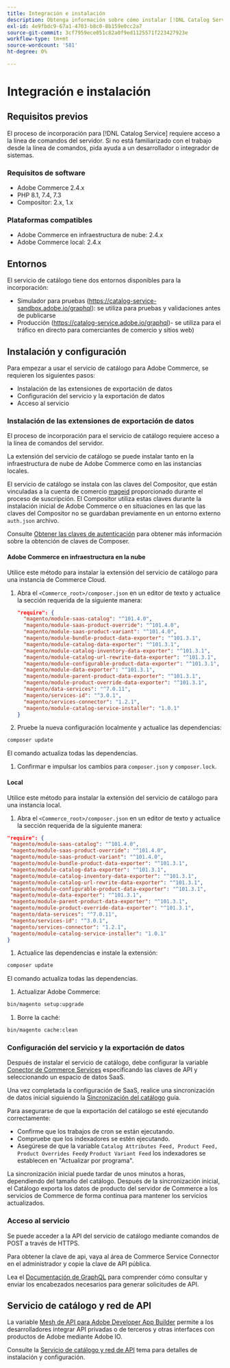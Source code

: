 ```yaml
---
title: Integración e instalación
description: Obtenga información sobre cómo instalar [!DNL Catalog Service]
exl-id: 4e9fbdc9-67a1-4703-b8c0-8b159e0cc2a7
source-git-commit: 3cf7959ece051c82a0f9ed1125571f223427923e
workflow-type: tm+mt
source-wordcount: '581'
ht-degree: 0%

---
```


# Integración e instalación

## Requisitos previos

El proceso de incorporación para [!DNL Catalog Service] requiere acceso a la línea de comandos del servidor. Si no está familiarizado con el trabajo desde la línea de comandos, pida ayuda a un desarrollador o integrador de sistemas.

### Requisitos de software

- Adobe Commerce 2.4.x
- PHP 8.1, 7.4, 7.3
- Compositor: 2.x, 1.x

### Plataformas compatibles

- Adobe Commerce en infraestructura de nube: 2.4.x
- Adobe Commerce local: 2.4.x

## Entornos

El servicio de catálogo tiene dos entornos disponibles para la incorporación:

- Simulador para pruebas (https://catalog-service-sandbox.adobe.io/graphql): se utiliza para pruebas y validaciones antes de publicarse
- Producción (https://catalog-service.adobe.io/graphql)- se utiliza para el tráfico en directo para comerciantes de comercio y sitios web)

## Instalación y configuración

Para empezar a usar el servicio de catálogo para Adobe Commerce, se requieren los siguientes pasos:

- Instalación de las extensiones de exportación de datos
- Configuración del servicio y la exportación de datos
- Acceso al servicio

### Instalación de las extensiones de exportación de datos

El proceso de incorporación para el servicio de catálogo requiere acceso a la línea de comandos del servidor.

La extensión del servicio de catálogo se puede instalar tanto en la infraestructura de nube de Adobe Commerce como en las instancias locales.

El servicio de catálogo se instala con las claves del Compositor, que están vinculadas a la cuenta de comercio [mageid](https://developer.adobe.com/commerce/marketplace/guides/sellers/profile-personal/#field-descriptions) proporcionado durante el proceso de suscripción. El Compositor utiliza estas claves durante la instalación inicial de Adobe Commerce o en situaciones en las que las claves del Compositor no se guardaban previamente en un entorno externo `auth.json` archivo.

Consulte [Obtener las claves de autenticación](https://experienceleague.adobe.com/docs/commerce-operations/installation-guide/prerequisites/authentication-keys.html) para obtener más información sobre la obtención de claves de Composer.

#### Adobe Commerce en infraestructura en la nube

Utilice este método para instalar la extensión del servicio de catálogo para una instancia de Commerce Cloud.

1. Abra el `<Commerce_root>/composer.json` en un editor de texto y actualice la sección requerida de la siguiente manera:

   ```json
   "require": {
     "magento/module-saas-catalog": "^101.4.0",
     "magento/module-saas-product-override": "^101.4.0",
     "magento/module-saas-product-variant": "^101.4.0",
     "magento/module-bundle-product-data-exporter": "^101.3.1",
     "magento/module-catalog-data-exporter": "^101.3.1",
     "magento/module-catalog-inventory-data-exporter": "^101.3.1",
     "magento/module-catalog-url-rewrite-data-exporter": "^101.3.1",
     "magento/module-configurable-product-data-exporter": "^101.3.1",
     "magento/module-data-exporter": "^101.3.1",
     "magento/module-parent-product-data-exporter": "^101.3.1",
     "magento/module-product-override-data-exporter": "^101.3.1",
     "magento/data-services": "^7.0.11",
     "magento/services-id": "^3.0.1",
     "magento/services-connector": "1.2.1",
     "magento/module-catalog-service-installer": "1.0.1"
   }
   ```

1. Pruebe la nueva configuración localmente y actualice las dependencias:

```bash
composer update
```

El comando actualiza todas las dependencias.

1. Confirmar e impulsar los cambios para `composer.json` y `composer.lock`.

#### Local

Utilice este método para instalar la extensión del servicio de catálogo para una instancia local.

1. Abra el `<Commerce_root>/composer.json` en un editor de texto y actualice la sección requerida de la siguiente manera:

```json
"require": {
 "magento/module-saas-catalog": "^101.4.0",
 "magento/module-saas-product-override": "^101.4.0",
 "magento/module-saas-product-variant": "^101.4.0",
 "magento/module-bundle-product-data-exporter": "^101.3.1",
 "magento/module-catalog-data-exporter": "^101.3.1",
 "magento/module-catalog-inventory-data-exporter": "^101.3.1",
 "magento/module-catalog-url-rewrite-data-exporter": "^101.3.1",
 "magento/module-configurable-product-data-exporter": "^101.3.1",
 "magento/module-data-exporter": "^101.3.1",
 "magento/module-parent-product-data-exporter": "^101.3.1",
 "magento/module-product-override-data-exporter": "^101.3.1",
 "magento/data-services": "^7.0.11",
 "magento/services-id": "^3.0.1",
 "magento/services-connector": "1.2.1",
 "magento/module-catalog-service-installer": "1.0.1"
}
```

1. Actualice las dependencias e instale la extensión:

```bash
composer update
```

El comando actualiza todas las dependencias.

1. Actualizar Adobe Commerce:

```bash
bin/magento setup:upgrade
```

1. Borre la caché:

```bash
bin/magento cache:clean
```

### Configuración del servicio y la exportación de datos

Después de instalar el servicio de catálogo, debe configurar la variable [Conector de Commerce Services](https://experienceleague.adobe.com/docs/commerce-merchant-services/user-guides/integration-services/saas.html#apikey) especificando las claves de API y seleccionando un espacio de datos SaaS.

Una vez completada la configuración de SaaS, realice una sincronización de datos inicial siguiendo la [Sincronización del catálogo](https://experienceleague.adobe.com/docs/commerce-merchant-services/user-guides/data-services/catalog-sync.html) guía.

Para asegurarse de que la exportación del catálogo se esté ejecutando correctamente:

- Confirme que los trabajos de cron se están ejecutando.
- Compruebe que los indexadores se estén ejecutando.
- Asegúrese de que la variable `Catalog Attributes Feed, Product Feed, Product Overrides Feed`y `Product Variant Feed` los indexadores se establecen en &quot;Actualizar por programa&quot;.

La sincronización inicial puede tardar de unos minutos a horas, dependiendo del tamaño del catálogo. Después de la sincronización inicial, el Catálogo exporta los datos de producto del servidor de Commerce a los servicios de Commerce de forma continua para mantener los servicios actualizados.

### Acceso al servicio

Se puede acceder a la API del servicio de catálogo mediante comandos de POST a través de HTTPS.

Para obtener la clave de api, vaya al área de Commerce Service Connector en el administrador y copie la clave de API pública.

Lea el [Documentación de GraphQL](https://developer.adobe.com/commerce/webapi/graphql/) para comprender cómo consultar y enviar los encabezados necesarios para generar solicitudes de API.

## Servicio de catálogo y red de API

La variable [Mesh de API para Adobe Developer App Builder](https://developer.adobe.com/graphql-mesh-gateway/gateway/overview/) permite a los desarrolladores integrar API privadas o de terceros y otras interfaces con productos de Adobe mediante Adobe IO.

Consulte la  [Servicio de catálogo y red de API](mesh.md) tema para detalles de instalación y configuración.
